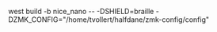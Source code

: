 west build -b nice_nano -- -DSHIELD=braille -DZMK_CONFIG="/home/tvollert/halfdane/zmk-config/config"